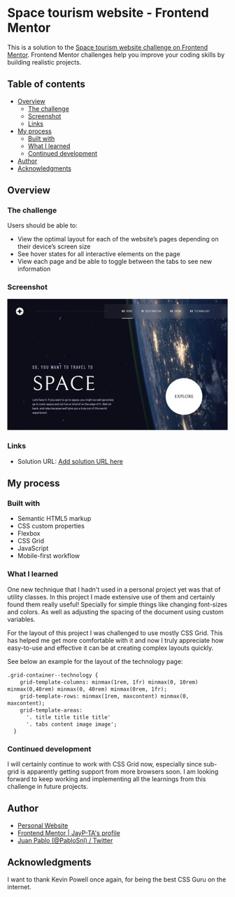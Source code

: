 # Space tourism website - Frontend Mentor

This is a solution to the [Space tourism website challenge on Frontend Mentor](https://www.frontendmentor.io/challenges/space-tourism-multipage-website-gRWj1URZ3). Frontend Mentor challenges help you improve your coding skills by building realistic projects.

## Table of contents

- [Overview](about:blank#overview)
    - [The challenge](about:blank#the-challenge)
    - [Screenshot](about:blank#screenshot)
    - [Links](about:blank#links)
- [My process](about:blank#my-process)
    - [Built with](about:blank#built-with)
    - [What I learned](about:blank#what-i-learned)
    - [Continued development](about:blank#continued-development)
- [Author](about:blank#author)
- [Acknowledgments](about:blank#acknowledgments)

## Overview

### The challenge

Users should be able to:

- View the optimal layout for each of the website’s pages depending on their device’s screen size
- See hover states for all interactive elements on the page
- View each page and be able to toggle between the tabs to see new information

### Screenshot

![screenshot-space-tourism.png](screenshot-space-tourism.png)

### Links

- Solution URL: [Add solution URL here](https://your-solution-url.com/)

## My process

### Built with

- Semantic HTML5 markup
- CSS custom properties
- Flexbox
- CSS Grid
- JavaScript
- Mobile-first workflow

### What I learned

One new technique that I hadn't used in a personal project yet was that of utility classes. In this project I made extensive use of them and certainly found them really useful! Specially for simple things like changing font-sizes and colors. As well as adjusting the spacing of the document using custom variables.

For the layout of this project I was challenged to use mostly CSS Grid. This has helped me get more comfortable with it and now I truly appreciate how easy-to-use and effective it can be at creating complex layouts quickly.

See below an example for the layout of the technology page:

```
.grid-container--technology {
    grid-template-columns: minmax(1rem, 1fr) minmax(0, 10rem) minmax(0,40rem) minmax(0, 40rem) minmax(0rem, 1fr);
    grid-template-rows: minmax(1rem, maxcontent) minmax(0, maxcontent);
    grid-template-areas:
      '. title title title title'
      '. tabs content image image';
  }
```

### Continued development

I will certainly continue to work with CSS Grid now, especially since sub-grid is apparently getting support from more browsers soon. I am looking forward to keep working and implementing all the learnings from this challenge in future projects.

## Author

- [Personal Website](http://jp-torres.dev)
- [Frontend Mentor | JayP-TA's profile](https://www.frontendmentor.io/profile/JayP-TA)
- [Juan Pablo (@PabloSnl) / Twitter](https://twitter.com/PabloSnl)

## Acknowledgments

I want to thank Kevin Powell once again, for being the best CSS Guru on the internet.